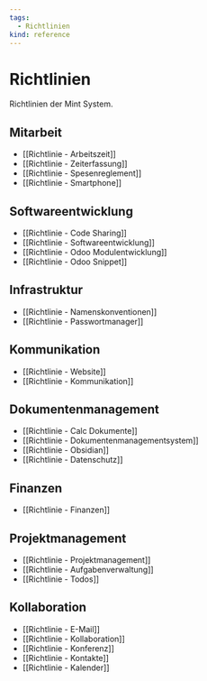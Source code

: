 ```yaml
---
tags:
  - Richtlinien
kind: reference
---
```

# Richtlinien

Richtlinien der Mint System.

## Mitarbeit

* [[Richtlinie - Arbeitszeit]]
* [[Richtlinie - Zeiterfassung]]
* [[Richtlinie - Spesenreglement]]  
* [[Richtlinie - Smartphone]]

## Softwareentwicklung

* [[Richtlinie - Code Sharing]]  
* [[Richtlinie - Softwareentwicklung]]
* [[Richtlinie - Odoo Modulentwicklung]]
* [[Richtlinie - Odoo Snippet]]

## Infrastruktur

* [[Richtlinie - Namenskonventionen]]  
* [[Richtlinie - Passwortmanager]]  

## Kommunikation

* [[Richtlinie - Website]]  
* [[Richtlinie - Kommunikation]]

## Dokumentenmanagement

* [[Richtlinie - Calc Dokumente]]
* [[Richtlinie - Dokumentenmanagementsystem]]  
* [[Richtlinie - Obsidian]]
* [[Richtlinie - Datenschutz]]

## Finanzen

* [[Richtlinie - Finanzen]]

## Projektmanagement

* [[Richtlinie - Projektmanagement]]
* [[Richtlinie - Aufgabenverwaltung]]
* [[Richtlinie - Todos]]

## Kollaboration

* [[Richtlinie - E-Mail]]  
* [[Richtlinie - Kollaboration]]
* [[Richtlinie - Konferenz]]  
* [[Richtlinie - Kontakte]]
* [[Richtlinie - Kalender]]